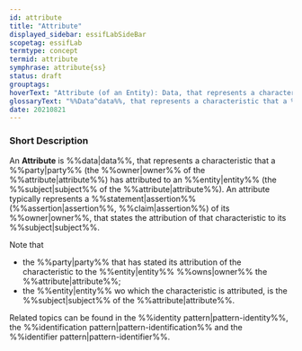 ```yaml
---
id: attribute
title: "Attribute"
displayed_sidebar: essifLabSideBar
scopetag: essifLab
termtype: concept
termid: attribute
symphrase: attribute{ss}
status: draft
grouptags:
hoverText: "Attribute (of an Entity): Data, that represents a characteristic that a Party (the Owner of the attribute) has attributed to an Entity (which is the Subject of that attribute)."
glossaryText: "%%Data^data%%, that represents a characteristic that a %%party^party%% (the %%owner^owner%% of the %%attribute^attribute%%) has attributed to an %%entity^entity%% (which is the %%subject^subject%% of that attribute)."
date: 20210821
---
```


### Short Description
An **Attribute** is %%data|data%%, that represents a characteristic that a %%party|party%% (the %%owner|owner%% of the %%attribute|attribute%%) has attributed to an %%entity|entity%% (the %%subject|subject%% of the %%attribute|attribute%%). An attribute typically represents a %%statement|assertion%% (%%assertion|assertion%%, %%claim|assertion%%) of its %%owner|owner%%, that states the attribution of that characteristic to its %%subject|subject%%.

Note that
- the %%party|party%% that has stated its attribution of the characteristic to the %%entity|entity%% %%owns|owner%% the %%attribute|attribute%%;
- the %%entity|entity%% wo which the characteristic is attributed, is the %%subject|subject%% of the %%attribute|attribute%%.

Related topics can be found in the %%identity pattern|pattern-identity%%, the %%identification pattern|pattern-identification%% and the %%identifier pattern|pattern-identifier%%.
